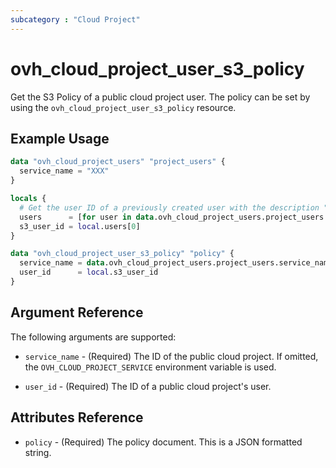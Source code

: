 ```yaml
---
subcategory : "Cloud Project"
---
```


# ovh_cloud_project_user_s3_policy

Get the S3 Policy of a public cloud project user. The policy can be set by using the `ovh_cloud_project_user_s3_policy` resource.

## Example Usage

```terraform
data "ovh_cloud_project_users" "project_users" {
  service_name = "XXX"
}

locals {
  # Get the user ID of a previously created user with the description "S3-User"
  users      = [for user in data.ovh_cloud_project_users.project_users.users : user.user_id if user.description == "S3-User"]
  s3_user_id = local.users[0]
}

data "ovh_cloud_project_user_s3_policy" "policy" {
  service_name = data.ovh_cloud_project_users.project_users.service_name
  user_id      = local.s3_user_id
}
```

## Argument Reference

The following arguments are supported:

- `service_name` - (Required) The ID of the public cloud project. If omitted, the `OVH_CLOUD_PROJECT_SERVICE` environment variable is used.

- `user_id` - (Required) The ID of a public cloud project's user.

## Attributes Reference

- `policy` - (Required) The policy document. This is a JSON formatted string.
